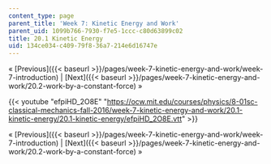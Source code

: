 ```yaml
---
content_type: page
parent_title: 'Week 7: Kinetic Energy and Work'
parent_uid: 1099b766-7930-f7e5-1ccc-c80d63899c02
title: 20.1 Kinetic Energy
uid: 134ce034-c409-79f8-36a7-214e6d16747e
---
```


« [Previous]({{< baseurl >}}/pages/week-7-kinetic-energy-and-work/week-7-introduction) | [Next]({{< baseurl >}}/pages/week-7-kinetic-energy-and-work/20.2-work-by-a-constant-force) »

{{< youtube "efpiHD_2O8E" "https://ocw.mit.edu/courses/physics/8-01sc-classical-mechanics-fall-2016/week-7-kinetic-energy-and-work/20.1-kinetic-energy/20.1-kinetic-energy/efpiHD_2O8E.vtt" >}}

« [Previous]({{< baseurl >}}/pages/week-7-kinetic-energy-and-work/week-7-introduction) | [Next]({{< baseurl >}}/pages/week-7-kinetic-energy-and-work/20.2-work-by-a-constant-force) »
